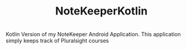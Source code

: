 <h1 align="center">NoteKeeperKotlin</h1></br>
Kotlin Version of my NoteKeeper Android Application. This application simply keeps track of Pluralsight courses
